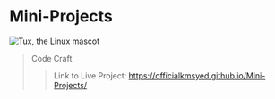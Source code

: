 # Mini-Projects
![Tux, the Linux mascot](/assets/flyer)
> Code Craft
>
> > Link to Live Project:
> > <https://officialkmsyed.github.io/Mini-Projects/>

